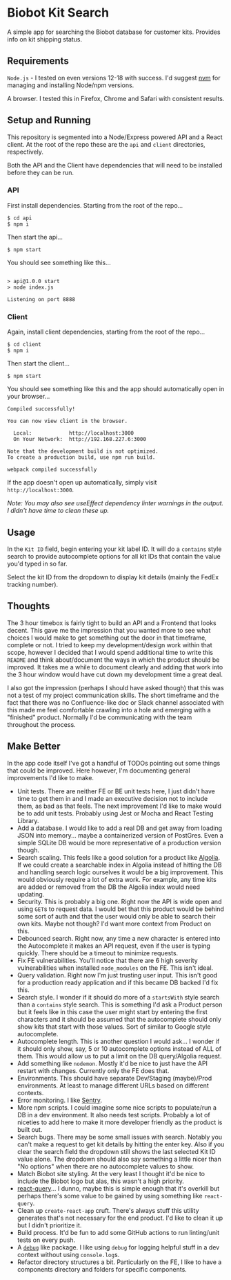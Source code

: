 # Biobot Kit Search

A simple app for searching the Biobot database for customer kits. Provides info on kit shipping status.

## Requirements
`Node.js` - I tested on even versions 12-18 with success. I'd suggest [nvm](https://github.com/nvm-sh/nvm) for managing and installing Node/npm versions.

A browser. I tested this in Firefox, Chrome and Safari with consistent results.

## Setup and Running
This repository is segmented into a Node/Express powered API and a React client. At the root of the repo these are the `api` and `client` directories, respectively.

Both the API and the Client have dependencies that will need to be installed before they can be run.

### API
First install dependencies. Starting from the root of the repo...

```
$ cd api
$ npm i
```

Then start the api...

```
$ npm start
```

You should see something like this...

```

> api@1.0.0 start
> node index.js

Listening on port 8888
```

### Client
Again, install client dependencies, starting from the root of the repo...

```
$ cd client
$ npm i
```

Then start the client...

```
$ npm start
```

You should see something like this and the app should automatically open in your browser...

```
Compiled successfully!

You can now view client in the browser.

  Local:            http://localhost:3000
  On Your Network:  http://192.168.227.6:3000

Note that the development build is not optimized.
To create a production build, use npm run build.

webpack compiled successfully
```

If the app doesn't open up automatically, simply visit `http://localhost:3000`.

_Note: You may also see useEffect dependency linter warnings in the output. I didn't have time to clean these up._

## Usage
In the `Kit ID` field, begin entering your kit label ID. It will do a `contains` style search to provide autocomplete options for all kit IDs that contain the value you'd typed in so far.

Select the kit ID from the dropdown to display kit details (mainly the FedEx tracking number).

## Thoughts
The 3 hour timebox is fairly tight to build an API and a Frontend that looks decent. This gave me the impression that you wanted more to see what choices I would make to get something out the door in that timeframe, complete or not. I tried to keep my development/design work within that scope, however I decided that I would spend additional time to write this `README` and think about/document the ways in which the product should be improved. It takes me a while to document clearly and adding that work into the 3 hour window would have cut down my development time a great deal.

I also got the impression (perhaps I should have asked though) that this was not a test of my project communication skills. The short timeframe and the fact that there was no Confluence-like doc or Slack channel associated with this made me feel comfortable crawling into a hole and emerging with a "finished" product. Normally I'd be communicating with the team throughout the process.

## Make Better
In the app code itself I've got a handful of TODOs pointing out some things that could be improved. Here however, I'm documenting general improvements I'd like to make.

- Unit tests. There are neither FE or BE unit tests here, I just didn't have time to get them in and I made an executive decision not to include them, as bad as that feels. The next improvement I'd like to make would be to add unit tests. Probably using Jest or Mocha and React Testing Library.
- Add a database. I would like to add a real DB and get away from loading JSON into memory... maybe a containerized version of PostGres. Even a simple SQLite DB would be more representative of a production version though.
- Search scaling. This feels like a good solution for a product like [Algolia](https://www.algolia.com/). If we could create a searchable index in Algolia instead of hitting the DB and handling search logic ourselves it would be a big improvement. This would obviously require a lot of extra work. For example, any time kits are added or removed from the DB the Algolia index would need updating.
- Security. This is probably a big one. Right now the API is wide open and using `GET`s to request data. I would bet that this product would be behind some sort of auth and that the user would only be able to search their own kits. Maybe not though? I'd want more context from Product on this.
- Debounced search. Right now, any time a new character is entered into the Autocomplete it makes an API request, even if the user is typing quickly. There should be a timeout to minimize requests.
- Fix FE vulnerabilities. You'll notice that there are 6 high severity vulnerabilities when installed `node_modules` on the FE. This isn't ideal.
- Query validation. Right now I'm just trusting user input. This isn't good for a production ready application and if this became DB backed I'd fix this.
- Search style. I wonder if it should do more of a `startsWith` style search than a `contains` style search. This is something I'd ask a Product person but it feels like in this case the user might start by entering the first characters and it should be assumed that the autocomplete should only show kits that start with those values. Sort of similar to Google style autocomplete.
- Autocomplete length. This is another question I would ask... I wonder if it should only show, say, 5 or 10 autocomplete options instead of ALL of them. This would allow us to put a limit on the DB query/Algolia request.
- Add something like `nodemon`. Mostly it'd be nice to just have the API restart with changes. Currently only the FE does that.
- Environments. This should have separate Dev/Staging (maybe)/Prod environments. At least to manage different URLs based on different contexts.
- Error monitoring. I like [Sentry](https://sentry.io).
- More npm scripts. I could imagine some nice scripts to populate/run a DB in a dev environment. It also needs test scripts. Probably a lot of niceties to add here to make it more developer friendly as the product is built out.
- Search bugs. There may be some small issues with search. Notably you can't make a request to get kit details by hitting the enter key. Also if you clear the search field the dropdown still shows the last selected Kit ID value alone. The dropdown should also say something a little nicer than "No options" when there are no autocomplete values to show.
- Match Biobot site styling. At the very least I thought it'd be nice to include the Biobot logo but alas, this wasn't a high priority.
- [react-query](https://github.com/TanStack/query)... I dunno, maybe this is simple enough that it's overkill but perhaps there's some value to be gained by using something like `react-query`.
- Clean up `create-react-app` cruft. There's always stuff this utility generates that's not necessary for the end product. I'd like to clean it up but I didn't prioritize it.
- Build process. It'd be fun to add some GitHub actions to run linting/unit tests on every push.
- A [`debug`](https://www.npmjs.com/package/debug) like package. I like using `debug` for logging helpful stuff in a dev context without using `console.log`s.
- Refactor directory structures a bit. Particularly on the FE, I like to have a components directory and folders for specific components.
